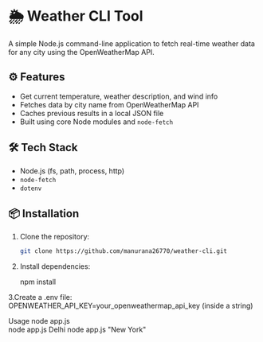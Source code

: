 
# 🌦️ Weather CLI Tool

A simple Node.js command-line application to fetch real-time weather data for any city using the OpenWeatherMap API.

## ⚙️ Features

- Get current temperature, weather description, and wind info
- Fetches data by city name from OpenWeatherMap API
- Caches previous results in a local JSON file
- Built using core Node modules and `node-fetch`

## 🛠 Tech Stack

- Node.js (fs, path, process, http)
- `node-fetch`
- `dotenv`

## 📦 Installation

1. Clone the repository:
   ```bash
   git clone https://github.com/manurana26770/weather-cli.git

2. Install dependencies:
   
   npm install

3.Create a .env file:
  OPENWEATHER_API_KEY=your_openweathermap_api_key (inside a string)

Usage
  node app.js <City Name>  
  node app.js Delhi
  node app.js "New York"


